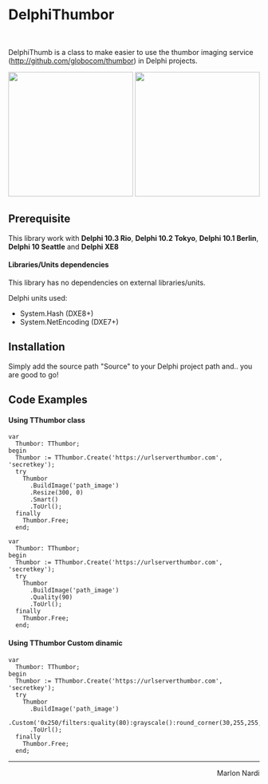 # DelphiThumbor

<br />

DelphiThumb is a class to make easier to use the thumbor imaging service (http://github.com/globocom/thumbor) in Delphi projects.

<img src="https://github.com/marlonnardi/DelphiThumbor/blob/master/Samples/images/thumbor.png" height="250" />

<img src="https://github.com/marlonnardi/DelphiThumbor/blob/master/Samples/images/thumbor2.png" height="250" />

## Prerequisite
This library work with **Delphi 10.3 Rio**, **Delphi 10.2 Tokyo**, **Delphi 10.1 Berlin**, **Delphi 10 Seattle** and **Delphi XE8**

#### Libraries/Units dependencies
This library has no dependencies on external libraries/units.

Delphi units used:
- System.Hash (DXE8+)
- System.NetEncoding (DXE7+)

## Installation
Simply add the source path "Source" to your Delphi project path and.. you are good to go!

## Code Examples

#### Using TThumbor class

```delphi
var
  Thumbor: TThumbor;
begin
  Thumbor := TThumbor.Create('https://urlserverthumbor.com', 'secretkey');
  try
    Thumbor
      .BuildImage('path_image')
      .Resize(300, 0)
      .Smart()
      .ToUrl();
  finally
    Thumbor.Free;
  end;
```

```delphi
var
  Thumbor: TThumbor;
begin
  Thumbor := TThumbor.Create('https://urlserverthumbor.com', 'secretkey');
  try
    Thumbor
      .BuildImage('path_image')
      .Quality(90)
      .ToUrl();
  finally
    Thumbor.Free;
  end;
```

#### Using TThumbor Custom dinamic

```delphi
var
  Thumbor: TThumbor;
begin
  Thumbor := TThumbor.Create('https://urlserverthumbor.com', 'secretkey');
  try
    Thumbor
      .BuildImage('path_image')
      .Custom('0x250/filters:quality(80):grayscale():round_corner(30,255,255,255)')
      .ToUrl();
  finally
    Thumbor.Free;
  end;
```

<hr />
<div style="text-align:right">Marlon Nardi</div>
